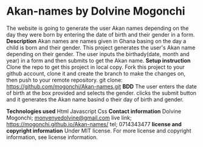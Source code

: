 # Akan-names by Dolvine Mogonchi
The website is going to generate the user Akan names depending on the day they were born by entering the date of birth and their gender in a form.
**Description**
Akan names are names given in Ghana basing on the day a child is born and their gender. This project generates the user's Akan name depending on their gender. The user inputs the birthady(date, month and year) in a form and then submits to get the Akan name.
**Setup instruction**
Clone the repo to get this project in local copy.
Fork this project to your github account, clone it and create the branch to make the changes on, then push to your remote repository.
git clone: https://github.com/mogonchi/Akan-names.git
**BDD**
The user enters the date of birth at the box provided and selects the gender.
clicks the submit button and it generates the Akan name basind o their day of birth and gender.

**Technologies used**
Html
Javascript
Css
**Contact information**
Dolvine Mogonchi; monyenyedolvine@gmail.com
live link; https://mogonchi.github.io/Akan-names/
tel; 0714343477
**license and copyright information**
Under MIT license. For more license and copyright information, see license information.
